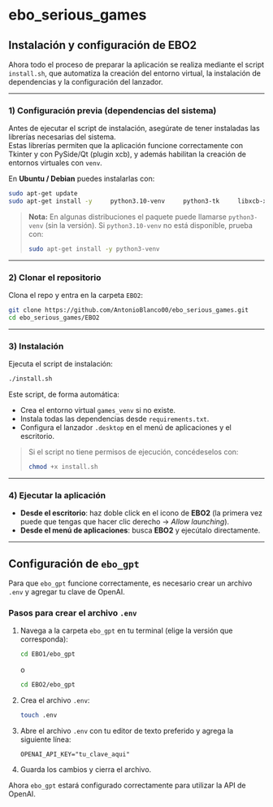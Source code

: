 # ebo_serious_games

## Instalación y configuración de EBO2

Ahora todo el proceso de preparar la aplicación se realiza mediante el script `install.sh`, que automatiza la creación del entorno virtual, la instalación de dependencias y la configuración del lanzador.

---

### 1) Configuración previa (dependencias del sistema)

Antes de ejecutar el script de instalación, asegúrate de tener instaladas las librerías necesarias del sistema.  
Estas librerías permiten que la aplicación funcione correctamente con Tkinter y con PySide/Qt (plugin xcb), y además habilitan la creación de entornos virtuales con `venv`.

En **Ubuntu / Debian** puedes instalarlas con:

```sh
sudo apt-get update
sudo apt-get install -y     python3.10-venv     python3-tk     libxcb-xinerama0     libxcb-cursor0     libxkbcommon-x11-0     libxcb-randr0     libxcb-icccm4     libxcb-image0     libxcb-keysyms1     libxcb-render-util0     libglu1-mesa
```
> **Nota:** En algunas distribuciones el paquete puede llamarse `python3-venv` (sin la versión). Si `python3.10-venv` no está disponible, prueba con:
> ```sh
> sudo apt-get install -y python3-venv
> ```

---

### 2) Clonar el repositorio

Clona el repo y entra en la carpeta `EBO2`:


  ```sh
  git clone https://github.com/AntonioBlanco00/ebo_serious_games.git
  cd ebo_serious_games/EBO2
  ```

---

### 3) Instalación

Ejecuta el script de instalación:
```sh
./install.sh
```
Este script, de forma automática:
- Crea el entorno virtual `games_venv` si no existe.
- Instala todas las dependencias desde `requirements.txt`.
- Configura el lanzador `.desktop` en el menú de aplicaciones y el escritorio.

> Si el script no tiene permisos de ejecución, concédeselos con:
> ```sh
> chmod +x install.sh
> ```

---

### 4) Ejecutar la aplicación

- **Desde el escritorio**: haz doble click en el icono de **EBO2** (la primera vez puede que tengas que hacer clic derecho → *Allow launching*).
- **Desde el menú de aplicaciones**: busca **EBO2** y ejecútalo directamente.

---

## Configuración de `ebo_gpt`

Para que `ebo_gpt` funcione correctamente, es necesario crear un archivo `.env` y agregar tu clave de OpenAI.

### Pasos para crear el archivo `.env`
1. Navega a la carpeta `ebo_gpt` en tu terminal (elige la versión que corresponda):
   ```sh
   cd EBO1/ebo_gpt
   ```
   o
   ```sh
   cd EBO2/ebo_gpt
   ```
2. Crea el archivo `.env`:
   ```sh
   touch .env
   ```
3. Abre el archivo `.env` con tu editor de texto preferido y agrega la siguiente línea:
   ```env
   OPENAI_API_KEY="tu_clave_aqui"
   ```
4. Guarda los cambios y cierra el archivo.

Ahora `ebo_gpt` estará configurado correctamente para utilizar la API de OpenAI.
